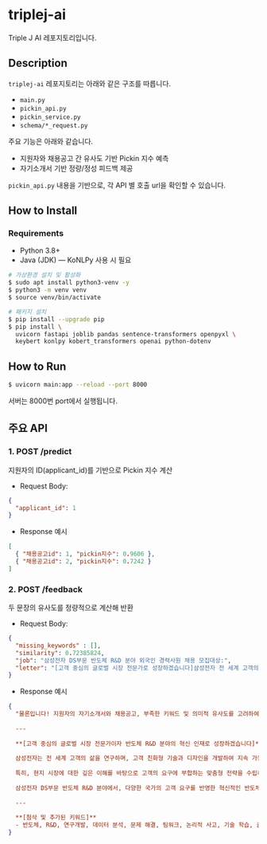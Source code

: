 # triplej-ai
Triple J AI 레포지토리입니다.
## Description

`triplej-ai` 레포지토리는 아래와 같은 구조를 따릅니다.
- `main.py`
- `pickin_api.py`
- `pickin_service.py`
- `schema/*_request.py`

주요 기능은 아래와 같습니다. 
- 지원자와 채용공고 간 유사도 기반 Pickin 지수 예측
- 자기소개서 기반 정량/정성 피드백 제공

`pickin_api.py` 내용을 기반으로, 각 API 별 호출 url을 확인할 수 있습니다. 


## How to Install

### Requirements
- Python 3.8+
- Java (JDK) — KoNLPy 사용 시 필요
```bash
# 가상환경 설치 및 활성화
$ sudo apt install python3-venv -y
$ python3 -m venv venv
$ source venv/bin/activate

# 패키지 설치
$ pip install --upgrade pip
$ pip install \
  uvicorn fastapi joblib pandas sentence-transformers openpyxl \
  keybert konlpy kobert_transformers openai python-dotenv
```

## How to Run
```bash
$ uvicorn main:app --reload --port 8000
```

서버는 8000번 port에서 실행됩니다. 

## 주요 API

### 1. POST /predict
지원자의 ID(applicant_id)를 기반으로 Pickin 지수 계산

- Request Body:
```json
{
  "applicant_id": 1
}
```
- Response 예시
```json
[
  { "채용공고id": 1, "pickin지수": 0.9606 },
  { "채용공고id": 2, "pickin지수": 0.7242 }
]
```

### 2. POST /feedback
두 문장의 유사도를 정량적으로 계산해 반환

- Request Body:
```json
{
  "missing_keywords" : [],
  "similarity": 0.72385824,
  "job": "삼성전자 DS부문 반도체 R&D 분야 외국인 경력사원 채용 모집대상:",
  "letter": "[고객 중심의 글로벌 시장 전문가로 성장하겠습니다]삼성전자 전 세계 고객의 삶을 연구하며, 고객 친화형 기술과 디자인을 개발 통해 지속 가능한 고객 중심 경쟁력을 갖추고 있습니다.저는 다양한 문화와 사람들에 대한 깊은 관심을 바탕으로, 각국의 문화적 차이를 존중하고 시너지를 발휘할 수 있는 글로벌 마인드를 기르기 위해 한국학과 국제학을 전공했습니다. 이를 통해 문화적 차이를 이해하고 조화를 이루는 방법을 배웠으며, 이러한 역량을 바탕으로 글로벌 시장에서 '고객 중심' 전략 강화에 기여하고자 합니다.특히 현지 시장에 대한 깊은 이해를 바탕으로 고객의 요구에 부합하는 맞춤형 전략을 수립하여, 삼성전자의 글로벌 확장에 기여하고자 합니다."
}
```
- Response 예시
```json
{ 
  "물론입니다! 지원자의 자기소개서와 채용공고, 부족한 키워드 및 의미적 유사도를 고려하여 아래와 같이 자기소개서를 첨삭해드리겠습니다.
  
  ---
  
  **[고객 중심의 글로벌 시장 전문가이자 반도체 R&D 분야의 혁신 인재로 성장하겠습니다]**
  
  삼성전자는 전 세계 고객의 삶을 연구하며, 고객 친화형 기술과 디자인을 개발하여 지속 가능한 고객 중심 경쟁력을 갖추고 있습니다. 저는 다양한 문화와 사람들에 대한 깊은 관심을 바탕으로, 각국의 문화적 차이를 존중하고 시너지를 발휘할 수 있는 글로벌 마인드를 기르기 위해 한국학과 국제학을 전공했습니다. 이를 통해 문화적 차이를 이해하고 조화를 이루는 방법을 배웠으며, 이러한 역량을 바탕으로 글로벌 시장에서 '고객 중심' 전략 강화에 기여하고자 합니다.
  
  특히, 현지 시장에 대한 깊은 이해를 바탕으로 고객의 요구에 부합하는 맞춤형 전략을 수립하여, 삼성전자의 글로벌 확장에 기여하고자 합니다. 또한, 최근 반도체 산업이 세계 경제와 첨단 기술을 이끄는 핵심 분야임을 인식하고, 반도체 R&D 관련 최신 동향과 기술을 꾸준히 학습해왔습니다. 전공 과정에서 데이터 분석과 문제 해결 능력을 키웠으며, 연구 프로젝트를 통해 논리적 사고와 팀워크 역량을 쌓았습니다.
  
  삼성전자 DS부문 반도체 R&D 분야에서, 다양한 국가의 고객 요구를 반영한 혁신적인 반도체 솔루션을 기획하고 개발하는 데 기여하고 싶습니다. 글로벌 커뮤니케이션 능력과 기술적 이해를 바탕으로, 연구개발(R&D) 현장에서도 적극적으로 협력하며 문제를 해결할 수 있다고 자신합니다. 앞으로도 지속적인 자기계발과 기술 학습을 통해, 반도체 분야의 글로벌 경쟁력을 강화하는 핵심 인재가 되겠습니다.
  
  ---
  
  **[첨삭 및 추가된 키워드]**
  - 반도체, R&D, 연구개발, 데이터 분석, 문제 해결, 팀워크, 논리적 사고, 기술 학습, 글로벌 커뮤니케이션, 혁신적인 솔루션 등 반도체"
}
```
